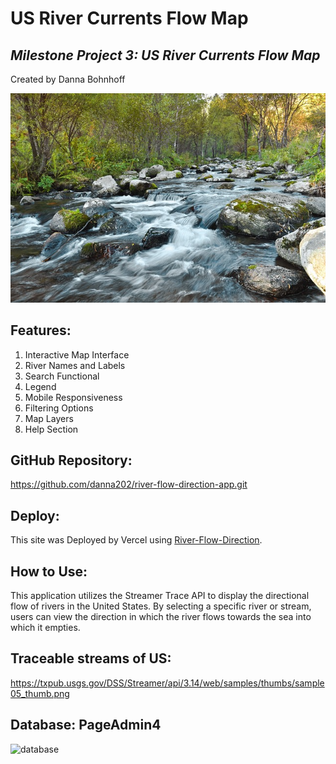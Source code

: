  # **US River Currents Flow Map** #

## _Milestone Project 3:  US River Currents Flow Map_ ##

Created by Danna Bohnhoff

![river flowing over rocks](./assets/image.png)

## **Features:** ##
1. Interactive Map Interface
2. River Names and Labels
3. Search Functional
4. Legend
5. Mobile Responsiveness
6. Filtering Options
7. Map Layers
8. Help Section


## **GitHub Repository:** ##

 https://github.com/danna202/river-flow-direction-app.git

## **Deploy:** ##

This site was Deployed by Vercel using [River-Flow-Direction](https://river-flow-direction-app.vercel.app/).


## **How to Use:** ##

This application utilizes the Streamer Trace API to display the directional flow of rivers in the United States. By selecting a specific river or stream, users can view the direction in which the river flows towards the sea into which it empties.

## **Traceable streams of US:** ##
https://txpub.usgs.gov/DSS/Streamer/api/3.14/web/samples/thumbs/sample05_thumb.png

## **Database:  PageAdmin4** ##
![database](./assets/pageAdmi.png)

